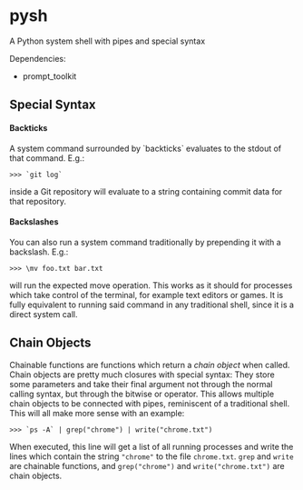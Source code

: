 # pysh
A Python system shell with pipes and special syntax

Dependencies:
 - prompt_toolkit

## Special Syntax

#### Backticks
A system command surrounded by \`backticks\` evaluates to the stdout of that command.
E.g.:
```
>>> `git log`
```
inside a Git repository will evaluate to a string containing commit data for that repository.

#### Backslashes

You can also run a system command traditionally by prepending it with a backslash.
E.g.:
```
>>> \mv foo.txt bar.txt
```
will run the expected move operation.
This works as it should for processes which take control of the terminal, for example text editors or games.
It is fully equivalent to running said command in any traditional shell, since it is a direct system call.

## Chain Objects

Chainable functions are functions which return a *chain object* when called.
Chain objects are pretty much closures with special syntax:
They store some parameters
  and take their final argument not through the normal calling syntax, but through the bitwise or operator.
This allows multiple chain objects to be connected with pipes,
  reminiscent of a traditional shell.
This will all make more sense with an example:
```
>>> `ps -A` | grep("chrome") | write("chrome.txt")
```
When executed, this line will get a list of all running processes and write the lines which contain the string `"chrome"` to the file `chrome.txt`. `grep` and `write` are chainable functions, and `grep("chrome")` and  `write("chrome.txt")` are chain objects.

